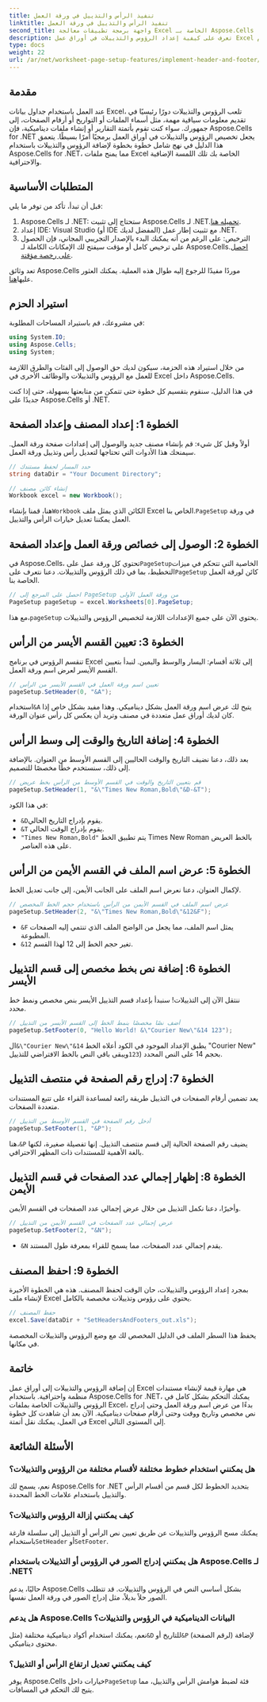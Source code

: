 ```yaml
---
title: تنفيذ الرأس والتذييل في ورقة العمل
linktitle: تنفيذ الرأس والتذييل في ورقة العمل
second_title: واجهة برمجة تطبيقات معالجة Excel الخاصة بـ Aspose.Cells .NET
description: تعرف على كيفية إعداد الرؤوس والتذييلات في أوراق عمل Excel باستخدام Aspose.Cells for .NET من خلال برنامج تعليمي خطوة بخطوة وأمثلة عملية ونصائح مفيدة.
type: docs
weight: 22
url: /ar/net/worksheet-page-setup-features/implement-header-and-footer/
---
```

## مقدمة

عند العمل باستخدام جداول بيانات Excel، تلعب الرؤوس والتذييلات دورًا رئيسيًا في تقديم معلومات سياقية مهمة، مثل أسماء الملفات أو التواريخ أو أرقام الصفحات، إلى جمهورك. سواء كنت تقوم بأتمتة التقارير أو إنشاء ملفات ديناميكية، فإن Aspose.Cells for .NET يجعل تخصيص الرؤوس والتذييلات في أوراق العمل برمجيًا أمرًا بسيطًا. يتعمق هذا الدليل في نهج شامل خطوة بخطوة لإضافة الرؤوس والتذييلات باستخدام Aspose.Cells for .NET، مما يمنح ملفات Excel الخاصة بك تلك اللمسة الإضافية والاحترافية.

## المتطلبات الأساسية

قبل أن تبدأ، تأكد من توفر ما يلي:

1.  Aspose.Cells لـ .NET: ستحتاج إلى تثبيت Aspose.Cells لـ .NET.[تحميله هنا](https://releases.aspose.com/cells/net/).
2. إعداد IDE: Visual Studio (أو IDE المفضل لديك) مع تثبيت إطار عمل .NET.
3.  الترخيص: على الرغم من أنه يمكنك البدء بالإصدار التجريبي المجاني، فإن الحصول على ترخيص كامل أو مؤقت سيفتح لك الإمكانات الكاملة لـ Aspose.Cells.[احصل على رخصة مؤقتة](https://purchase.aspose.com/temporary-license/).

تعد وثائق Aspose.Cells موردًا مفيدًا للرجوع إليه طوال هذه العملية. يمكنك العثور عليها[هنا](https://reference.aspose.com/cells/net/).

## استيراد الحزم

في مشروعك، قم باستيراد المساحات المطلوبة:

```csharp
using System.IO;
using Aspose.Cells;
using System;
```

من خلال استيراد هذه الحزمة، سيكون لديك حق الوصول إلى الفئات والطرق اللازمة للعمل مع الرؤوس والتذييلات والوظائف الأخرى في Excel داخل Aspose.Cells.

في هذا الدليل، سنقوم بتقسيم كل خطوة حتى تتمكن من متابعتها بسهولة، حتى إذا كنت جديدًا على Aspose.Cells أو .NET.

## الخطوة 1: إعداد المصنف وإعداد الصفحة

أولاً وقبل كل شيء: قم بإنشاء مصنف جديد والوصول إلى إعدادات صفحة ورقة العمل. سيمنحك هذا الأدوات التي تحتاجها لتعديل رأس وتذييل ورقة العمل.

```csharp
// حدد المسار لحفظ مستندك
string dataDir = "Your Document Directory";

// إنشاء كائن مصنف
Workbook excel = new Workbook();
```

 هنا، قمنا بإنشاء`Workbook` الكائن الذي يمثل ملف Excel الخاص بنا.`PageSetup` في ورقة العمل يمكننا تعديل خيارات الرأس والتذييل.


## الخطوة 2: الوصول إلى خصائص ورقة العمل وإعداد الصفحة

 في Aspose.Cells، تحتوي كل ورقة عمل على`PageSetup`الخاصية التي تتحكم في ميزات التخطيط، بما في ذلك الرؤوس والتذييلات. دعنا نتعرف على`PageSetup` كائن لورقة العمل الخاصة بنا.

```csharp
// احصل على المرجع إلى PageSetup من ورقة العمل الأولى
PageSetup pageSetup = excel.Worksheets[0].PageSetup;
```

 مع هذا،`pageSetup` يحتوي الآن على جميع الإعدادات اللازمة لتخصيص الرؤوس والتذييلات.


## الخطوة 3: تعيين القسم الأيسر من الرأس

تنقسم الرؤوس في برنامج Excel إلى ثلاثة أقسام: اليسار والوسط واليمين. لنبدأ بتعيين القسم الأيسر لعرض اسم ورقة العمل.

```csharp
// تعيين اسم ورقة العمل في القسم الأيسر من الرأس
pageSetup.SetHeader(0, "&A");
```

 استخدام`&A` يتيح لك عرض اسم ورقة العمل بشكل ديناميكي. وهذا مفيد بشكل خاص إذا كان لديك أوراق عمل متعددة في مصنف وتريد أن يعكس كل رأس عنوان الورقة.


## الخطوة 4: إضافة التاريخ والوقت إلى وسط الرأس

بعد ذلك، دعنا نضيف التاريخ والوقت الحاليين إلى القسم الأوسط من العنوان. بالإضافة إلى ذلك، سنستخدم خطًا مخصصًا للتصميم.

```csharp
// قم بتعيين التاريخ والوقت في القسم الأوسط من الرأس بخط عريض
pageSetup.SetHeader(1, "&\"Times New Roman,Bold\"&D-&T");
```

في هذا الكود:
- `&D`يقوم بإدراج التاريخ الحالي.
- `&T` يقوم بإدراج الوقت الحالي.
- `"Times New Roman,Bold"` يتم تطبيق الخط Times New Roman بالخط العريض على هذه العناصر.


## الخطوة 5: عرض اسم الملف في القسم الأيمن من الرأس

لإكمال العنوان، دعنا نعرض اسم الملف على الجانب الأيمن، إلى جانب تعديل الخط.

```csharp
// عرض اسم الملف في القسم الأيمن من الرأس باستخدام حجم الخط المخصص
pageSetup.SetHeader(2, "&\"Times New Roman,Bold\"&12&F");
```

- `&F` يمثل اسم الملف، مما يجعل من الواضح الملف الذي تنتمي إليه الصفحات المطبوعة.
- `&12` تغير حجم الخط إلى 12 لهذا القسم.


## الخطوة 6: إضافة نص بخط مخصص إلى قسم التذييل الأيسر

ننتقل الآن إلى التذييلات! سنبدأ بإعداد قسم التذييل الأيسر بنص مخصص ونمط خط محدد.

```csharp
// أضف نصًا مخصصًا بنمط الخط إلى القسم الأيسر من التذييل
pageSetup.SetFooter(0, "Hello World! &\"Courier New\"&14 123");
```

 ال`&\"Courier New\"&14` يطبق الإعداد الموجود في الكود أعلاه الخط "Courier New" بحجم 14 على النص المحدد (`123`ويبقى باقي النص بالخط الافتراضي للتذييل.


## الخطوة 7: إدراج رقم الصفحة في منتصف التذييل

يعد تضمين أرقام الصفحات في التذييل طريقة رائعة لمساعدة القراء على تتبع المستندات متعددة الصفحات.

```csharp
// أدخل رقم الصفحة في القسم الأوسط من التذييل
pageSetup.SetFooter(1, "&P");
```

 هنا،`&P` يضيف رقم الصفحة الحالية إلى قسم منتصف التذييل. إنها تفصيلة صغيرة، لكنها بالغة الأهمية للمستندات ذات المظهر الاحترافي.


## الخطوة 8: إظهار إجمالي عدد الصفحات في قسم التذييل الأيمن

وأخيرًا، دعنا نكمل التذييل من خلال عرض إجمالي عدد الصفحات في القسم الأيمن.

```csharp
// عرض إجمالي عدد الصفحات في القسم الأيمن من التذييل
pageSetup.SetFooter(2, "&N");
```

- `&N` يقدم إجمالي عدد الصفحات، مما يسمح للقراء بمعرفة طول المستند.


## الخطوة 9: احفظ المصنف

بمجرد إعداد الرؤوس والتذييلات، حان الوقت لحفظ المصنف. هذه هي الخطوة الأخيرة لإنشاء ملف Excel يحتوي على رؤوس وتذييلات مخصصة بالكامل.

```csharp
// حفظ المصنف
excel.Save(dataDir + "SetHeadersAndFooters_out.xls");
```

يحفظ هذا السطر الملف في الدليل المخصص لك مع وضع الرؤوس والتذييلات المخصصة في مكانها.


## خاتمة

إن إضافة الرؤوس والتذييلات إلى أوراق عمل Excel هي مهارة قيمة لإنشاء مستندات منظمة واحترافية. باستخدام Aspose.Cells for .NET، يمكنك التحكم بشكل كامل في الرؤوس والتذييلات الخاصة بملفات Excel، بدءًا من عرض اسم ورقة العمل وحتى إدراج نص مخصص وتاريخ ووقت وحتى أرقام صفحات ديناميكية. الآن بعد أن شاهدت كل خطوة في العمل، يمكنك نقل أتمتة Excel إلى المستوى التالي.

## الأسئلة الشائعة

### هل يمكنني استخدام خطوط مختلفة لأقسام مختلفة من الرؤوس والتذييلات؟  
نعم، يسمح لك Aspose.Cells for .NET بتحديد الخطوط لكل قسم من أقسام الرأس والتذييل باستخدام علامات الخط المحددة.

### كيف يمكنني إزالة الرؤوس والتذييلات؟  
 يمكنك مسح الرؤوس والتذييلات عن طريق تعيين نص الرأس أو التذييل إلى سلسلة فارغة باستخدام`SetHeader` أو`SetFooter`.

### هل يمكنني إدراج الصور في الرؤوس أو التذييلات باستخدام Aspose.Cells لـ .NET؟  
حاليًا، يدعم Aspose.Cells بشكل أساسي النص في الرؤوس والتذييلات. قد تتطلب الصور حلاً بديلاً، مثل إدراج الصور في ورقة العمل نفسها.

### هل يدعم Aspose.Cells البيانات الديناميكية في الرؤوس والتذييلات؟  
 نعم، يمكنك استخدام أكواد ديناميكية مختلفة (مثل`&D` للتاريخ أو`&P` (لرقم الصفحة) لإضافة محتوى ديناميكي.

### كيف يمكنني تعديل ارتفاع الرأس أو التذييل؟  
 يوفر Aspose.Cells خيارات داخل`PageSetup` فئة لضبط هوامش الرأس والتذييل، مما يتيح لك التحكم في المسافات.